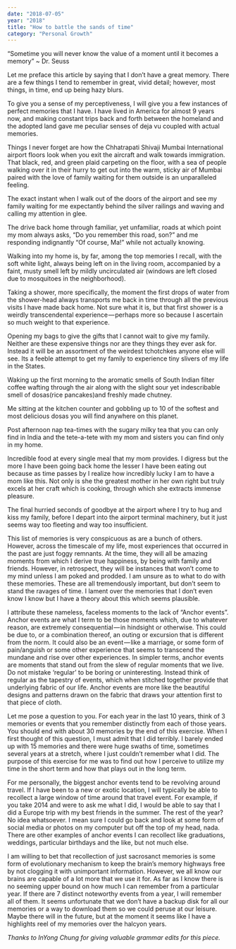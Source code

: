 ```yaml
---
date: "2018-07-05"
year: "2018"
title: "How to battle the sands of time"
category: "Personal Growth"
---
```


“Sometime you will never know the value of a moment until it becomes a memory” ~ Dr. Seuss

Let me preface this article by saying that I don’t have a great memory. There are a few things I tend to remember in great, vivid detail; however, most things, in time, end up being hazy blurs.

To give you a sense of my perceptiveness, I will give you a few instances of perfect memories that I have. I have lived in America for almost 9 years now, and making constant trips back and forth between the homeland and the adopted land gave me peculiar senses of deja vu coupled with actual memories.

Things I never forget are how the Chhatrapati Shivaji Mumbai International airport floors look when you exit the aircraft and walk towards immigration. That black, red, and green plaid carpeting on the floor, with a sea of people walking over it in their hurry to get out into the warm, sticky air of Mumbai paired with the love of family waiting for them outside is an unparalleled feeling.

The exact instant when I walk out of the doors of the airport and see my family waiting for me expectantly behind the silver railings and waving and calling my attention in glee.

The drive back home through familiar, yet unfamiliar, roads at which point my mom always asks, “Do you remember this road, son?” and me responding indignantly “Of course, Ma!” while not actually knowing.

Walking into my home is, by far, among the top memories I recall, with the soft white light, always being left on in the living room, accompanied by a faint, musty smell left by mildly uncirculated air (windows are left closed due to mosquitoes in the neighborhood).

Taking a shower, more specifically, the moment the first drops of water from the shower-head always transports me back in time through all the previous visits I have made back home. Not sure what it is, but that first shower is a weirdly transcendental experience — perhaps more so because I ascertain so much weight to that experience.

Opening my bags to give the gifts that I cannot wait to give my family. Neither are these expensive things nor are they things they ever ask for. Instead it will be an assortment of the weirdest tchotchkes anyone else will see. Its a feeble attempt to get my family to experience tiny slivers of my life in the States.

Waking up the first morning to the aromatic smells of South Indian filter coffee wafting through the air along with the slight sour yet indescribable smell of dosas(rice pancakes)and freshly made chutney.

Me sitting at the kitchen counter and gobbling up to 10 of the softest and most delicious dosas you will find anywhere on this planet.

Post afternoon nap tea-times with the sugary milky tea that you can only find in India and the tete-a-tete with my mom and sisters you can find only in my home.

Incredible food at every single meal that my mom provides. I digress but the more I have been going back home the lesser I have been eating out because as time passes by I realize how incredibly lucky I am to have a mom like this. Not only is she the greatest mother in her own right but truly excels at her craft which is cooking, through which she extracts immense pleasure.

The final hurried seconds of goodbye at the airport where I try to hug and kiss my family, before I depart into the airport terminal machinery, but it just seems way too fleeting and way too insufficient.

This list of memories is very conspicuous as are a bunch of others. However, across the timescale of my life, most experiences that occurred in the past are just foggy remnants. At the time, they will all be amazing moments from which I derive true happiness, by being with family and friends. However, in retrospect, they will be instances that won’t come to my mind unless I am poked and prodded. I am unsure as to what to do with these memories. These are all tremendously important, but don’t seem to stand the ravages of time. I lament over the memories that I don’t even know I know but I have a theory about this which seems plausible.

I attribute these nameless, faceless moments to the lack of “Anchor events”. Anchor events are what I term to be those moments which, due to whatever reason, are extremely consequential — in hindsight or otherwise. This could be due to, or a combination thereof, an outing or excursion that is different from the norm. It could also be an event — like a marriage, or some form of pain/anguish or some other experience that seems to transcend the mundane and rise over other experiences. In simpler terms, anchor events are moments that stand out from the slew of regular moments that we live. Do not mistake ‘regular’ to be boring or uninteresting. Instead think of regular as the tapestry of events, which when stitched together provide that underlying fabric of our life. Anchor events are more like the beautiful designs and patterns drawn on the fabric that draws your attention first to that piece of cloth.

Let me pose a question to you. For each year in the last 10 years, think of 3 memories or events that you remember distinctly from each of those years. You should end with about 30 memories by the end of this exercise. When I first thought of this question, I must admit that I did terribly. I barely ended up with 15 memories and there were huge swaths of time, sometimes several years at a stretch, where I just couldn’t remember what I did. The purpose of this exercise for me was to find out how I perceive to utilize my time in the short term and how that plays out in the long term.

For me personally, the biggest anchor events tend to be revolving around travel. If I have been to a new or exotic location, I will typically be able to recollect a large window of time around that travel event. For example, if you take 2014 and were to ask me what I did, I would be able to say that I did a Europe trip with my best friends in the summer. The rest of the year? No idea whatsoever. I mean sure I could go back and look at some form of social media or photos on my computer but off the top of my head, nada. There are other examples of anchor events I can recollect like graduations, weddings, particular birthdays and the like, but not much else.

I am willing to bet that recollection of just sacrosanct memories is some form of evolutionary mechanism to keep the brain’s memory highways free by not clogging it with unimportant information. However, we all know our brains are capable of a lot more that we use it for. As far as I know there is no seeming upper bound on how much I can remember from a particular year. If there are 7 distinct noteworthy events from a year, I will remember all of them. It seems unfortunate that we don’t have a backup disk for all our memories or a way to download them so we could peruse at our leisure. Maybe there will in the future, but at the moment it seems like I have a highlights reel of my memories over the halcyon years.

*Thanks to InYong Chung for giving valuable grammar edits for this piece.*
